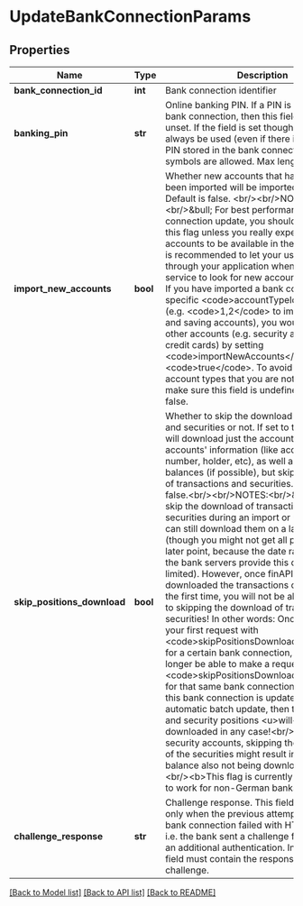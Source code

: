 # UpdateBankConnectionParams

## Properties
Name | Type | Description | Notes
------------ | ------------- | ------------- | -------------
**bank_connection_id** | **int** | Bank connection identifier | 
**banking_pin** | **str** | Online banking PIN. If a PIN is stored in the bank connection, then this field may remain unset. If the field is set though then it will always be used (even if there is some other PIN stored in the bank connection). Any symbols are allowed. Max length: 170. | [optional] 
**import_new_accounts** | **bool** | Whether new accounts that have not yet been imported will be imported or not. Default is false. &lt;br/&gt;&lt;br/&gt;NOTES:&lt;br/&gt;&amp;bull; For best performance of the bank connection update, you should not enable this flag unless you really expect new accounts to be available in the connection. It is recommended to let your users tell you through your application when they want the service to look for new accounts.&lt;br/&gt;&amp;bull; If you have imported a bank connection using specific &lt;code&gt;accountTypeIds&lt;/code&gt; (e.g. &lt;code&gt;1,2&lt;/code&gt; to import checking and saving accounts), you would import all other accounts (e.g. security accounts or credit cards) by setting &lt;code&gt;importNewAccounts&lt;/code&gt; to &lt;code&gt;true&lt;/code&gt;. To avoid importing account types that you are not interested in, make sure this field is undefined or set to false. | [optional] [default to False]
**skip_positions_download** | **bool** | Whether to skip the download of transactions and securities or not. If set to true, then finAPI will download just the accounts list with the accounts&#39; information (like account name, number, holder, etc), as well as the accounts&#39; balances (if possible), but skip the download of transactions and securities. Default is false.&lt;br/&gt;&lt;br/&gt;NOTES:&lt;br/&gt;&amp;bull; If you skip the download of transactions and securities during an import or update, you can still download them on a later update (though you might not get all positions at a later point, because the date range in which the bank servers provide this data is usually limited). However, once finAPI has downloaded the transactions or securities for the first time, you will not be able to go back to skipping the download of transactions and securities! In other words: Once you make your first request with &lt;code&gt;skipPositionsDownload&#x3D;false&lt;/code&gt; for a certain bank connection, you will no longer be able to make a request with &lt;code&gt;skipPositionsDownload&#x3D;true&lt;/code&gt; for that same bank connection.&lt;br/&gt;&amp;bull; If this bank connection is updated via finAPI&#39;s automatic batch update, then transactions and security positions &lt;u&gt;will&lt;/u&gt; be downloaded in any case!&lt;br/&gt;&amp;bull; For security accounts, skipping the downloading of the securities might result in the account&#39;s balance also not being downloaded.&lt;br/&gt;&lt;br/&gt;&lt;b&gt;This flag is currently not guaranteed to work for non-German banks!&lt;/b&gt; | [optional] [default to False]
**challenge_response** | **str** | Challenge response. This field should be set only when the previous attempt of update the bank connection failed with HTTP code 510, i.e. the bank sent a challenge for the user for an additional authentication. In this case, this field must contain the response to the bank&#39;s challenge. | [optional] 

[[Back to Model list]](../README.md#documentation-for-models) [[Back to API list]](../README.md#documentation-for-api-endpoints) [[Back to README]](../README.md)


